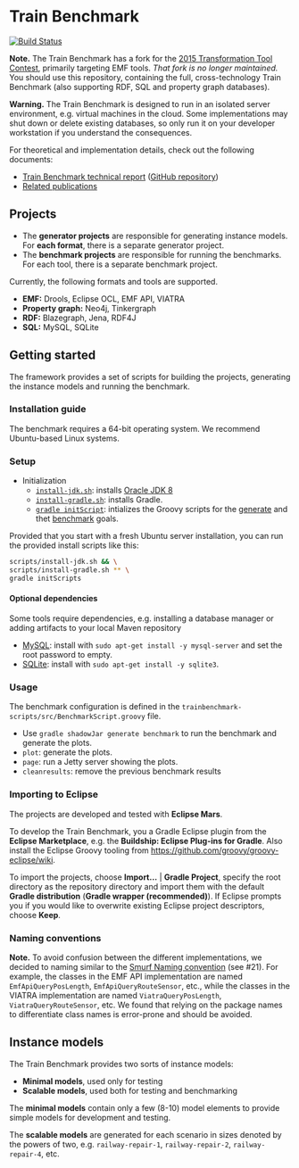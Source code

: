 # Train Benchmark

[![Build Status](https://travis-ci.org/FTSRG/trainbenchmark.svg?branch=master)](https://travis-ci.org/FTSRG/trainbenchmark)

**Note.** The Train Benchmark has a fork for the [2015 Transformation Tool Contest](https://github.com/FTSRG/trainbenchmark-ttc), primarily targeting EMF tools. _That fork is no longer maintained._ You should use this repository, containing the full, cross-technology Train Benchmark (also supporting RDF, SQL and property graph databases).

**Warning.** The Train Benchmark is designed to run in an isolated server environment, e.g. virtual machines in the cloud. Some implementations may shut down or delete existing databases, so only run it on your developer workstation if you understand the consequences.

For theoretical and implementation details, check out the following documents:
* [Train Benchmark technical report](https://www.sharelatex.com/github/repos/FTSRG/trainbenchmark-docs/builds/latest/output.pdf) ([GitHub repository](https://github.com/FTSRG/trainbenchmark-docs))
* [Related publications](http://incquery.net/publications/trainbenchmark)

## Projects

* The **generator projects** are responsible for generating instance models. For **each format**, there is a separate generator project.
* The **benchmark projects** are responsible for running the benchmarks. For each tool, there is a separate benchmark project.

Currently, the following formats and tools are supported.

* **EMF:** Drools, Eclipse OCL, EMF API, VIATRA
* **Property graph:** Neo4j, Tinkergraph
* **RDF:** Blazegraph, Jena, RDF4J
* **SQL:** MySQL, SQLite

## Getting started

The framework provides a set of scripts for building the projects, generating the instance models and running the benchmark.

### Installation guide

The benchmark requires a 64-bit operating system. We recommend Ubuntu-based Linux systems.

### Setup

* Initialization
    * [`install-jdk.sh`](scripts/install-jdk.sh): installs [Oracle JDK 8](https://github.com/FTSRG/cheat-sheets/wiki/Linux-packages#oracle-jdk)
    * [`install-gradle.sh`](scripts/install-maven.sh): installs Gradle.
    * [`gradle initScript`](trainbenchmark-scripts/build.gradle): intializes the Groovy scripts for the [generate](trainbenchmark-scripts/src-template/GeneratorScript.groovy) and thet [benchmark](trainbenchmark-scripts/src-template/BenchmarkScript.groovy) goals.

Provided that you start with a fresh Ubuntu server installation, you can run the provided install scripts like this:

```bash
scripts/install-jdk.sh && \
scripts/install-gradle.sh ** \
gradle initScripts
```

#### Optional dependencies

Some tools require dependencies, e.g. installing a database manager or adding artifacts to your local Maven repository

* [MySQL](hu.bme.mit.trainbenchmark.benchmark.mysql): install with `sudo apt-get install -y mysql-server` and set the root password to empty.
* [SQLite](hu.bme.mit.trainbenchmark.benchmark.sqlite): install with `sudo apt-get install -y sqlite3`.

### Usage

The benchmark configuration is defined in the `trainbenchmark-scripts/src/BenchmarkScript.groovy` file.

* Use `gradle shadowJar generate benchmark` to run the benchmark and generate the plots.
* `plot`: generate the plots.
* `page`: run a Jetty server showing the plots.
* `cleanresults`: remove the previous benchmark results

### Importing to Eclipse

The projects are developed and tested with **Eclipse Mars**.

To develop the Train Benchmark, you a Gradle Eclipse plugin from the **Eclipse Marketplace**, e.g. the **Buildship: Eclipse Plug-ins for Gradle**. Also install the Eclipse Groovy tooling from <https://github.com/groovy/groovy-eclipse/wiki>.

To import the projects, choose **Import...** | **Gradle Project**, specify the root directory as the repository directory and import them with the default **Gradle distribution** (**Gradle wrapper (recommended)**). If Eclipse prompts you if you would like to overwrite existing Eclipse project descriptors, choose **Keep**.

### Naming conventions

**Note.** To avoid confusion between the different implementations, we decided to naming similar to the [Smurf Naming convention](http://blog.codinghorror.com/new-programming-jargon/) (see #21). For example, the classes in the EMF API implementation are named `EmfApiQueryPosLength`, `EmfApiQueryRouteSensor`, etc., while the classes in the VIATRA implementation are named `ViatraQueryPosLength`, `ViatraQueryRouteSensor`, etc. We found that relying on the package names to differentiate class names is error-prone and should be avoided.

## Instance models

The Train Benchmark provides two sorts of instance models:

* **Minimal models**, used only for testing
* **Scalable models**, used both for testing and benchmarking

The **minimal models** contain only a few (8-10) model elements to provide simple models for development and testing.

The **scalable models** are generated for each scenario in sizes denoted by the powers of two, e.g. `railway-repair-1`, `railway-repair-2`, `railway-repair-4`, etc.
